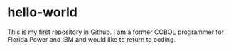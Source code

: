 # hello-world
This is my first repository in Github.
I am a former COBOL programmer for Florida Power and IBM and would like to return to coding.  

